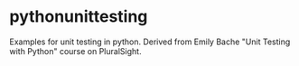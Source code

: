 # pythonunittesting
Examples for unit testing in python. Derived from Emily Bache "Unit Testing with Python" course on PluralSight.
